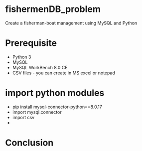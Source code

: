# fishermenDB_problem
Create a fisherman-boat management using MySQL and Python
# Prerequisite
* Python 3 
* MySQL
* MySQL WorkBench 8.0 CE
* CSV files - you can create in MS excel or notepad
# import python modules
* pip install mysql-connector-python==8.0.17
* import mysql.connector
* import csv
* 
# Conclusion
